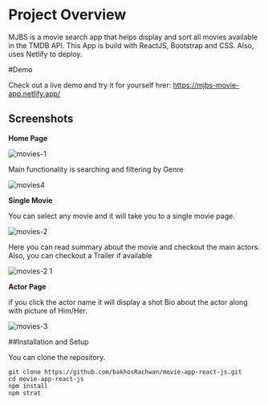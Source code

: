 # Project Overview

MJBS is a movie search app that helps display and sort all movies available in the TMDB API.
This App is build with ReactJS, Bootstrap and CSS.
Also, uses Netlify to deploy.

#Demo

Check out a live demo and try it for yourself hrer: https://mjbs-movie-app.netlify.app/


## Screenshots 

**Home Page**

![movies-1](https://user-images.githubusercontent.com/73699553/113022467-4fca3400-918d-11eb-842c-49a86b2b82a0.jpg)

Main functionality is searching and filtering by Genre

![movies4](https://user-images.githubusercontent.com/73699553/113022638-7be5b500-918d-11eb-8c67-e2b56d855ec7.jpg)

**Single Movie**

You can select any movie and it will take you to a single movie page.

![movies-2](https://user-images.githubusercontent.com/73699553/113022782-a5064580-918d-11eb-857f-4c08d23bfad2.jpg)

Here you can read summary about the movie and checkout the main actors.
Also, you can checkout a Trailer if available

![movies-2 1](https://user-images.githubusercontent.com/73699553/113022959-d5e67a80-918d-11eb-93b8-e7eacdb7619e.jpg)

**Actor Page**

if you click the actor name it will display a shot Bio about the actor along with picture of Him/Her.

![movies-3](https://user-images.githubusercontent.com/73699553/113023362-34135d80-918e-11eb-89f2-7cdeb55e4e9d.jpg)

##Installation and Setup

You can clone the repository.
```
git clone https://github.com/bakhosRachwan/movie-app-react-js.git
cd movie-app-react-js
npm install
npm strat
```
